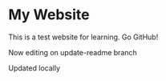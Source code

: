 # My Website

This is a test website for learning.
Go GitHub!

Now editing on update-readme branch

Updated locally